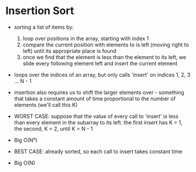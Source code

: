 # Insertion Sort 
- sorting a list of items by:
  1. loop over positions in the array, starting with index 1 
  2. compare the current position with elements to is left (moving right to left) until its appropriate place is found 
  3. once we find that the element is less than the element to its left, we slide every following element left and insert the current element 
  
- loops over the indices of an array, but only calls 'insert' on indices 1, 2, 3 ... N - 1
- insertion also requires us to shift the larger elements over - something that takes a constant amount of time proportional to the number of elements (we'll call this K)
- WORST CASE: suppose that the value of every call to 'insert' is less than every element in the subarray to its left. the first insert has K = 1, the second, K = 2, until K = N - 1
- Big O(N²)
- BEST CASE: already sorted, so each call to insert takes constant time 
- Big O(N)
